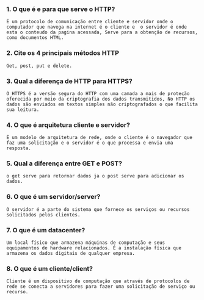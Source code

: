### 1. O que é e para que serve o HTTP?
    É um protocolo de comunicação entre cliente e servidor onde o computador que navega na internet é o cliente e  o servidor é onde esta o conteudo da pagina acessada, Serve para a obtenção de recursos, como documentos HTML.
### 2. Cite os 4 principais métodos HTTP
    Get, post, put e delete.
### 3. Qual a diferença de HTTP para HTTPS?
    O HTTPS é a versão segura do HTTP com uma camada a mais de proteção oferecida por meio da criptografia dos dados transmitidos, No HTTP os dados são enviados em textos simples não criptografados o que facilita sua leitura.
### 4. O que é arquitetura cliente e servidor?
    É um modelo de arquitetura de rede, onde o cliente é o navegador que faz uma solicitação e o servidor é o que processa e envia uma resposta.
### 5. Qual a diferença entre GET e POST?
    o get serve para retornar dados ja o post serve para adicionar os dados.

### 6. O que é um servidor/server?
    O servidor é a parte do sistema que fornece os serviços ou recursos solicitados pelos clientes.
### 7. O que é um datacenter?
    Um local físico que armazena máquinas de computação e seus equipamentos de hardware relacionados. É a instalação física que armazena os dados digitais de qualquer empresa.
### 8. O que é um cliente/client?
    Cliente é um dispositivo de computação que através de protocolos de rede se conecta a servidores para fazer uma solicitação de serviço ou recurso.